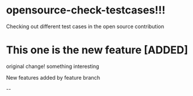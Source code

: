 # opensource-check-testcases!!!

Checking out different test cases in the open source contribution

# This one is the new feature [ADDED]

original change! 
something interesting

New features added by feature branch

--

